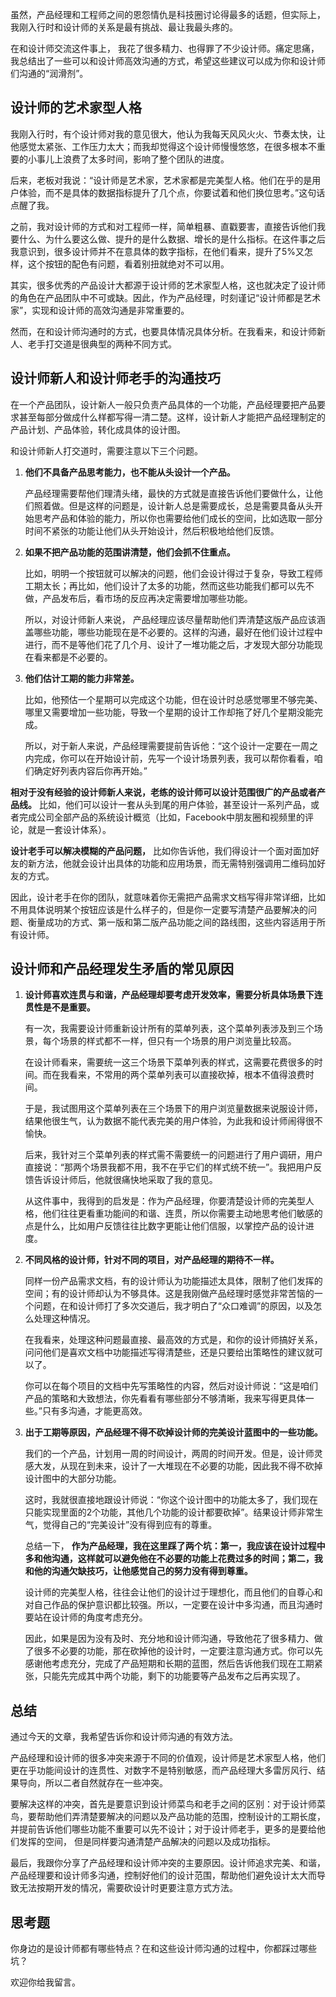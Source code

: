 虽然，产品经理和工程师之间的恩怨情仇是科技圈讨论得最多的话题，但实际上，我刚入行时和设计师的关系是最有挑战、最让我最头疼的。

在和设计师交流这件事上， 我花了很多精力、也得罪了不少设计师。痛定思痛，我总结出了一些可以和设计师高效沟通的方式，希望这些建议可以成为你和设计师们沟通的“润滑剂”。

## 设计师的艺术家型人格

我刚入行时，有个设计师对我的意见很大，他认为我每天风风火火、节奏太快，让他感觉太紧张、工作压力太大；而我却觉得这个设计师慢慢悠悠，在很多根本不重要的小事儿上浪费了太多时间，影响了整个团队的进度。

后来，老板对我说：“设计师是艺术家，艺术家都是完美型人格。他们在乎的是用户体验，而不是具体的数据指标提升了几个点，你要试着和他们换位思考。”这句话点醒了我。

之前，我对设计师的方式和对工程师一样，简单粗暴、直戳要害，直接告诉他们我要什么、为什么要这么做、提升的是什么数据、增长的是什么指标。在这件事之后我意识到，很多设计师并不在意具体的数字指标，在他们看来，提升了5%又怎样，这个按钮的配色有问题，看着别扭就绝对不可以用。

其实，很多优秀的产品设计大都源于设计师的艺术家型人格，这也就决定了设计师的角色在产品团队中不可或缺。因此，作为产品经理，时刻谨记“设计师都是艺术家”，实现和设计师的高效沟通是非常重要的。

然而，在和设计师沟通时的方式，也要具体情况具体分析。在我看来，和设计师新人、老手打交道是很典型的两种不同方式。

## 设计师新人和设计师老手的沟通技巧

在一个产品团队，设计新人一般只负责产品具体的一个功能，产品经理要把产品要求甚至每部分做成什么样都写得一清二楚。这样，设计新人才能把产品经理制定的产品计划、产品体验，转化成具体的设计图。

和设计师新人打交道时，需要注意以下三个问题。

1. **他们不具备产品思考能力，也不能从头设计一个产品。**

   产品经理需要帮他们理清头绪，最快的方式就是直接告诉他们要做什么，让他们照着做。但是这样的问题是，设计新人总是需要成长，总是需要具备从头开始思考产品和体验的能力，所以你也需要给他们成长的空间，比如选取一部分时间不紧张的功能让他们从头开始设计，然后积极地给他们反馈。

2. **如果不把产品功能的范围讲清楚，他们会抓不住重点。**

   比如，明明一个按钮就可以解决的问题，他们会设计得过于复杂，导致工程师工期太长；再比如，他们设计了太多的功能，然而这些功能我们都可以先不做，产品发布后，看市场的反应再决定需要增加哪些功能。

   所以，对设计师新人来说， 产品经理应该尽量帮助他们弄清楚这版产品应该涵盖哪些功能，哪些功能现在是不必要的。这样的沟通，最好在他们设计过程中进行，而不是等他们花了几个月、设计了一堆功能之后，才发现大部分功能现在看来都是不必要的。

3. **他们估计工期的能力非常差。**

   比如，他预估一个星期可以完成这个功能，但在设计时总感觉哪里不够完美、哪里又需要增加一些功能，导致一个星期的设计工作却拖了好几个星期没能完成。

   所以，对于新人来说，产品经理需要提前告诉他：“这个设计一定要在一周之内完成，你可以在开始设计前，先写一个设计场景列表，我可以帮你看看，咱们确定好列表内容后你再开始。”


**相对于没有经验的设计师新人来说，老练的设计师可以设计范围很广的产品或者产品线。** 比如，他们可以设计一套从头到尾的用户体验，甚至设计一系列产品，或者完成公司全部产品的系统设计概览（比如，Facebook中朋友圈和视频里的评论，就是一套设计体系）。

**设计老手可以解决模糊的产品问题，** 比如你告诉他，我们得设计一个面对面加好友的新方法，他就会设计出具体的功能和应用场景，而无需特别强调用二维码加好友的方式。

因此，设计老手在你的团队，就意味着你无需把产品需求文档写得非常详细，比如不用具体说明某个按钮应该是什么样子的，但是你一定要写清楚产品要解决的问题、衡量成功的方式、第一版和第二版产品功能之间的路线图，这些内容适用于所有设计师。

## 设计师和产品经理发生矛盾的常见原因

1. **设计师喜欢连贯与和谐，产品经理却要考虑开发效率，需要分析具体场景下连贯性是不是重要。**

   有一次，我需要设计师重新设计所有的菜单列表，这个菜单列表涉及到三个场景，每个场景的样式都不一样，但只有一个场景的用户浏览量比较高。﻿

   在设计师看来，需要统一这三个场景下菜单列表的样式，这需要花费很多的时间。而在我看来，不常用的两个菜单列表可以直接砍掉，根本不值得浪费时间。

   于是，我试图用这个菜单列表在三个场景下的用户浏览量数据来说服设计师，结果他很生气，认为数据不能代表完美的用户体验，为此我和设计师闹得很不愉快。

   后来，我针对三个菜单列表的样式需不需要统一的问题进行了用户调研，用户直接说：“那两个场景我都不用，我不在乎它们的样式统不统一”。我把用户反馈告诉设计师后，他就很痛快地采取了我的意见。

   从这件事中，我得到的启发是：作为产品经理，你要清楚设计师的完美型人格，他们往往更看重功能间的和谐、连贯，所以你需要主动地思考他们敏感的点是什么，比如用户反馈往往比数字更能让他们信服，以掌控产品的设计进度。

2. **不同风格的设计师，针对不同的项目，对产品经理的期待不一样。**

   同样一份产品需求文档，有的设计师认为功能描述太具体，限制了他们发挥的空间；有的设计师却认为不够具体。这是我刚做产品经理时感觉非常苦恼的一个问题，在和设计师打了多次交道后，我才明白了“众口难调”的原因，以及怎么处理这种情况。

   在我看来，处理这种问题最直接、最高效的方式是，和你的设计师搞好关系，问问他们是喜欢文档中功能描述写得清楚些，还是只要给出策略性的建议就可以了。

   你可以在每个项目的文档中先写策略性的内容，然后对设计师说：“这是咱们产品的策略和大致想法，你先看看有哪些部分不够清晰，我来写得更具体一些。”只有多沟通，才能更高效。

3. **出于工期等原因，产品经理不得不砍掉设计师的完美设计蓝图中的一些功能。**

   我们的一个产品，计划用一周的时间设计，两周的时间开发。但是，设计师灵感大发，从现在到未来，设计了一大堆现在不必要的功能，因此我不得不砍掉设计图中的大部分功能。

   这时，我就很直接地跟设计师说：“你这个设计图中的功能太多了，我们现在只能实现里面的2个功能，其他几个功能的设计都要砍掉”。结果设计师非常生气，觉得自己的“完美设计”没有得到应有的尊重。

   总结一下， **作为产品经理，我在这里踩了两个坑：第一，我应该在设计过程中多和他沟通，这样就可以避免他在不必要的功能上花费过多的时间；第二，我和他的沟通欠缺技巧，让他感觉自己的努力没有得到尊重。**

   设计师的完美型人格，往往会让他们的设计过于理想化，而且他们的自尊心和对自己作品的保护意识都比较强。所以，一定要在设计中多沟通，而且沟通时要站在设计师的角度考虑充分。

   因此，如果是因为没有及时、充分地和设计师沟通，导致他花了很多精力、做了很多不必要的功能，那在砍掉他的设计时，一定要注意沟通方式。你可以先感谢他考虑充分，完成了产品短期和长期的蓝图，然后告诉他我们现在工期紧张，只能先完成其中两个功能，剩下的功能要等产品发布之后再实现了。


## 总结

通过今天的文章，我希望告诉你和设计师沟通的有效方法。

产品经理和设计师的很多冲突来源于不同的价值观，设计师是艺术家型人格，他们更在乎功能间设计的连贯性、对数字不是特别敏感，而产品经理大多雷厉风行、结果导向，所以二者自然就存在一些冲突。

要解决这样的冲突，首先是要意识到设计师菜鸟和老手之间的区别：对于设计师菜鸟，要帮助他们弄清楚要解决的问题以及产品功能的范围，控制设计的工期长度，并提前告诉他们哪些功能不重要可以先不设计；对于设计师老手，更多的是要给他们发挥的空间， 但是同样要沟通清楚产品解决的问题以及成功指标。

最后，我跟你分享了产品经理和设计师冲突的主要原因。设计师追求完美、和谐，产品经理要和设计师多沟通，控制好他们的设计范围，帮助他们避免设计太大而导致无法按期开发的情况，需要砍设计时更要注意方式方法。

## 思考题

你身边的是设计师都有哪些特点？在和这些设计师沟通的过程中，你都踩过哪些坑？

欢迎你给我留言。